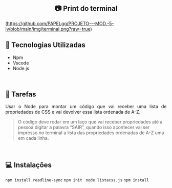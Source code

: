 ## <h2 align="center"> :camera: Print do terminal</h2>
(https://github.com/PAPELgg/PROJETO---MOD.-5-iv/blob/main/img/terminal.png?raw=true)

## :wrench: Tecnologias Utilizadas
 - Npm
 - Vscode
 - Node js
 <br>
  
## :memo: Tarefas
<p align="justify">Usar o Node para montar um código que vai receber uma lista de propriedades de CSS e vai devolver essa lista ordenada de A-Z.</p>

> O código deve rodar em um laço que vai receber propriedades até a pessoa digitar a palavra “SAIR”, quando isso acontecer vai ser impresso no terminal a lista das propriedades ordenadas de A-Z uma em cada linha. 
<br>

## :computer: Instalações
`npm install readline-sync` `npm init ` `node listacss.js` `npm install`  
<br>


